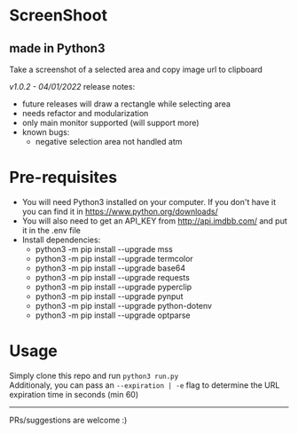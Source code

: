 # ScreenShoot
## made in Python3

Take a screenshot of a selected area and copy image url to clipboard

*v1.0.2 - 04/01/2022*
release notes:
- future releases will draw a rectangle while selecting area
- needs refactor and modularization
- only main monitor supported (will support more)
- known bugs:
  * negative selection area not handled atm

# Pre-requisites
- You will need Python3 installed on your computer. If you don't have it you can find it in https://www.python.org/downloads/
- You will also need to get an API_KEY from http://api.imdbb.com/ and put it in the .env file
- Install dependencies:
  * python3 -m pip install --upgrade mss
  * python3 -m pip install --upgrade termcolor
  * python3 -m pip install --upgrade base64
  * python3 -m pip install --upgrade requests
  * python3 -m pip install --upgrade pyperclip
  * python3 -m pip install --upgrade pynput
  * python3 -m pip install --upgrade python-dotenv
  * python3 -m pip install --upgrade optparse

# Usage

Simply clone this repo and run `python3 run.py` <br />
Additionaly, you can pass an `--expiration | -e` flag to determine the URL expiration time in seconds (min 60)

---

PRs/suggestions are welcome :)
